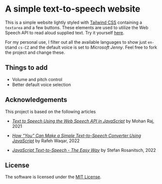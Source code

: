 # A simple text-to-speech website

This is a simple website lightly styled with [Tailwind CSS](https://github.com/tailwindlabs/tailwindcss) containing a `textarea` and a few buttons. These elements are used to utilize the Web Speech API to read aloud supplied text. Try it yourself [here](https://rnd195.github.io/text-to-speech-js/).

For my personal use, I filter out all the available languages to show just `en-US`and `cs-CZ` and the default voice is set to *Microsoft Jenny*. Feel free to fork the project and change these.



## Things to add

- Volume and pitch control
- Better default voice selection



## Acknowledgements

This project is based on the following articles

- [*Text to Speech Using the Web Speech API in JavaScript*](https://blog.zolomohan.com/text-to-speech-using-the-web-speech-api-in-javascript) by Mohan Raj, 2021

- [*How “You” Can Make a Simple Text-to-Speech Converter Using JavaScript*](https://javascript.plainenglish.io/how-you-can-make-a-simple-text-to-speech-converter-using-javascript-750350237dab) by Rafeh Waqar, 2022
- [*JavaScript Text-to-Speech - The Easy Way*](https://www.assemblyai.com/blog/javascript-text-to-speech-easy-way/)  by Stefan Rosanitsch, 2022



## License

The software is licensed under the [MIT License](https://github.com/rnd195/text-to-speech-js/blob/main/LICENSE).
